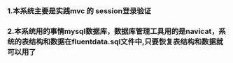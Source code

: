﻿### 1.本系统主要是实践mvc 的 session登录验证
### 2.本系统用的事情mysql数据库，数据库管理工具用的是navicat，系统的表结构和数据在fluentdata.sql文件中,只要恢复表结构和数据就可以用了
